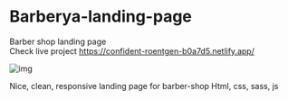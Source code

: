 # Barberya-landing-page
Barber shop landing page</br>
Check live project https://confident-roentgen-b0a7d5.netlify.app/

![img](https://i.ibb.co/PD0R7By/barberya1.jpg)

Nice, clean, responsive landing page for barber-shop
Html, css, sass, js

